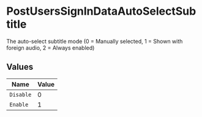 # PostUsersSignInDataAutoSelectSubtitle

The auto-select subtitle mode (0 = Manually selected, 1 = Shown with foreign audio, 2 = Always enabled)


## Values

| Name      | Value     |
| --------- | --------- |
| `Disable` | 0         |
| `Enable`  | 1         |